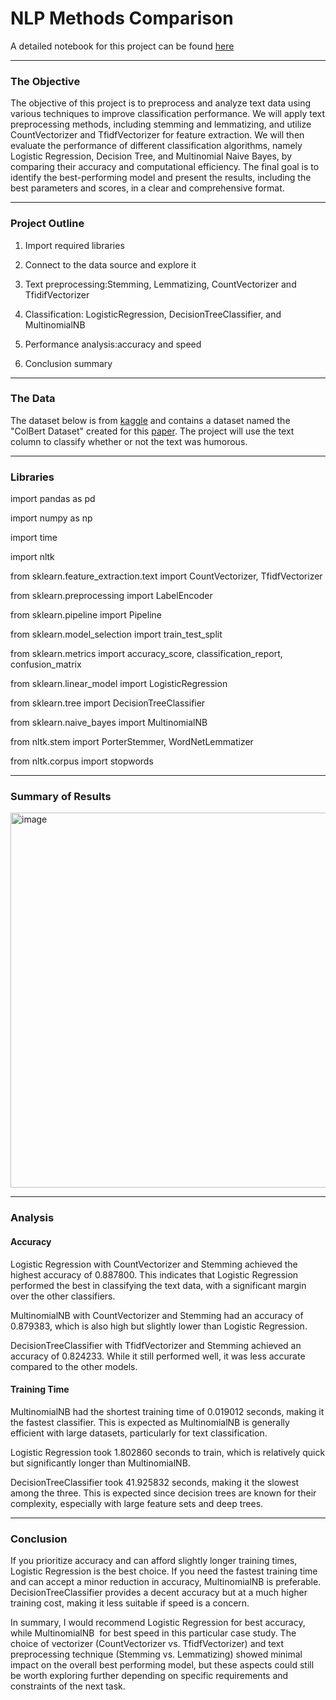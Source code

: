 # NLP Methods Comparison
A detailed notebook for this project can be found [here](https://github.com/agneflores/NLP_Methods_Comparison/blob/main/NLP_Methods_Comparison.ipynb)

______________________________________________________________________________________________________________________________________________________________________________________________________________________________

### The Objective
The objective of this project is to preprocess and analyze text data using various techniques to improve classification performance. We will apply text preprocessing methods, including stemming and lemmatizing, and utilize CountVectorizer and TfidfVectorizer for feature extraction. We will then evaluate the performance of different classification algorithms, namely Logistic Regression, Decision Tree, and Multinomial Naive Bayes, by comparing their accuracy and computational efficiency. The final goal is to identify the best-performing model and present the results, including the best parameters and scores, in a clear and comprehensive format.

______________________________________________________________________________________________________________________________________________________________________________________________________________________________

### Project Outline
1. Import required libraries

2. Connect to the data source and explore it

3. Text preprocessing:Stemming, Lemmatizing, CountVectorizer and TfidifVectorizer

4. Classification: LogisticRegression, DecisionTreeClassifier, and MultinomialNB

5. Performance analysis:accuracy and speed

6. Conclusion summary

______________________________________________________________________________________________________________________________________________________________________________________________________________________________

### The Data
The dataset below is from [kaggle]() and contains a dataset named the "ColBert Dataset" created for this [paper](https://arxiv.org/pdf/2004.12765.pdf).  The project will use the text column to classify whether or not the text was humorous. 

______________________________________________________________________________________________________________________________________________________________________________________________________________________________

### Libraries
import pandas as pd

import numpy as np

import time 

import nltk

from sklearn.feature_extraction.text import CountVectorizer, TfidfVectorizer

from sklearn.preprocessing import LabelEncoder

from sklearn.pipeline import Pipeline

from sklearn.model_selection import train_test_split

from sklearn.metrics import accuracy_score, classification_report, confusion_matrix

from sklearn.linear_model import LogisticRegression

from sklearn.tree import DecisionTreeClassifier

from sklearn.naive_bayes import MultinomialNB

from nltk.stem import PorterStemmer, WordNetLemmatizer

from nltk.corpus import stopwords

______________________________________________________________________________________________________________________________________________________________________________________________________________________________

### Summary of Results

<img width="600" alt="image" src="https://github.com/user-attachments/assets/fbf9bb9b-1b59-4182-a620-b00433653391">

______________________________________________________________________________________________________________________________________________________________________________________________________________________________

### Analysis

#### Accuracy
Logistic Regression with CountVectorizer and Stemming achieved the highest accuracy of 0.887800. This indicates that Logistic Regression performed the best in classifying the text data, with a significant margin over the other classifiers.

MultinomialNB with CountVectorizer and Stemming had an accuracy of 0.879383, which is also high but slightly lower than Logistic Regression.

DecisionTreeClassifier with TfidfVectorizer and Stemming achieved an accuracy of 0.824233. While it still performed well, it was less accurate compared to the other models.

#### Training Time
MultinomialNB had the shortest training time of 0.019012 seconds, making it the fastest classifier. This is expected as MultinomialNB is generally efficient with large datasets, particularly for text classification.

Logistic Regression took 1.802860 seconds to train, which is relatively quick but significantly longer than MultinomialNB.

DecisionTreeClassifier took 41.925832 seconds, making it the slowest among the three. This is expected since decision trees are known for their complexity, especially with large feature sets and deep trees.

______________________________________________________________________________________________________________________________________________________________________________________________________________________________

### Conclusion

If you prioritize accuracy and can afford slightly longer training times, Logistic Regression is the best choice. If you need the fastest training time and can accept a minor reduction in accuracy, MultinomialNB is preferable. DecisionTreeClassifier provides a decent accuracy but at a much higher training cost, making it less suitable if speed is a concern.

In summary, I would recommend Logistic Regression for best accuracy, while MultinomialNB  for best speed in this particular case study. The choice of vectorizer (CountVectorizer vs. TfidfVectorizer) and text preprocessing technique (Stemming vs. Lemmatizing) showed minimal impact on the overall best performing model, but these aspects could still be worth exploring further depending on specific requirements and constraints of the next task.
